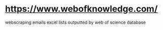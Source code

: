 # https://www.webofknowledge.com/
webscraping emails excel lists outputted by web of science database
